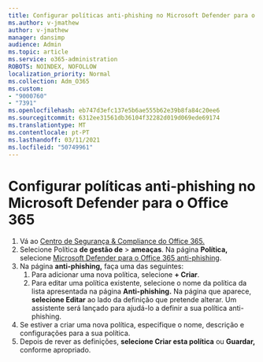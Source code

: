 ```yaml
---
title: Configurar políticas anti-phishing no Microsoft Defender para o Office 365
ms.author: v-jmathew
author: v-jmathew
manager: dansimp
audience: Admin
ms.topic: article
ms.service: o365-administration
ROBOTS: NOINDEX, NOFOLLOW
localization_priority: Normal
ms.collection: Adm_O365
ms.custom:
- "9000760"
- "7391"
ms.openlocfilehash: eb747d3efc137e5b6ae555b62e39b8fa84c20ee6
ms.sourcegitcommit: 6312ee31561db36104f32282d019d069ede69174
ms.translationtype: MT
ms.contentlocale: pt-PT
ms.lasthandoff: 03/11/2021
ms.locfileid: "50749961"
---
```

# <a name="set-up-anti-phishing-policies-in-microsoft-defender-for-office-365"></a>Configurar políticas anti-phishing no Microsoft Defender para o Office 365

1. Vá ao [Centro de Segurança & Compliance do Office 365.](https://go.microsoft.com/fwlink/p/?linkid=2077143)
2. Selecione Política **de gestão de**  >  **ameaças**. Na página **Política,** selecione [Microsoft Defender para o Office 365 anti-phishing](https://go.microsoft.com/fwlink/?linkid=2101369).
3. Na página **anti-phishing,** faça uma das seguintes:
    1. Para adicionar uma nova política, selecione **+ Criar**.
    1. Para editar uma política existente, selecione o nome da política da lista apresentada na página **Anti-phishing.** Na página que aparece, **selecione Editar** ao lado da definição que pretende alterar. Um assistente será lançado para ajudá-lo a definir a sua política anti-phishing.
4. Se estiver a criar uma nova política, especifique o nome, descrição e configurações para a sua política.
5. Depois de rever as definições, **selecione Criar esta política** ou **Guardar,** conforme apropriado.
